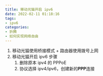 ```yaml
---
title: 移动光猫开启 ipv6
date: 2022-02-11 01:18:16
tags:
- ipv6
categories:
- 折腾
- 如何实现网络自由
---
```


1. 移动光猫使用桥接模式 + 路由器使用拨号上网
2. 移动光猫开启 ipv6 步骤
    1. 删除原本 ipv4 的 PPPoE
    2. 协议选择 ipv4/ipv6，创建新的**PPP**连接
